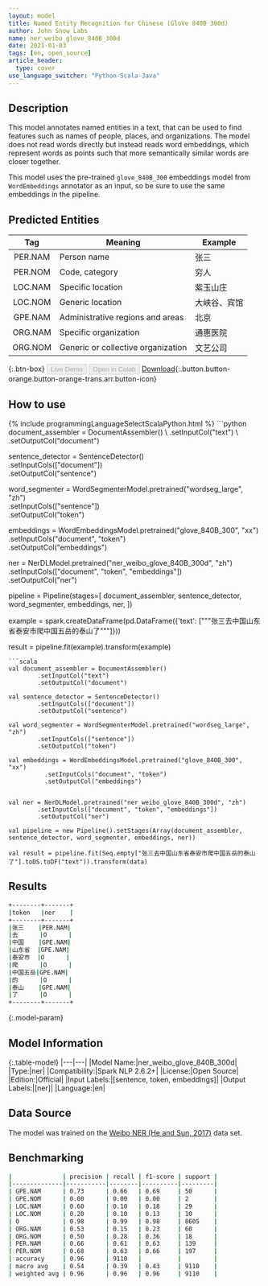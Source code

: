 ```yaml
---
layout: model
title: Named Entity Recognition for Chinese (GloVe 840B 300d)
author: John Snow Labs
name: ner_weibo_glove_840B_300d
date: 2021-01-03
tags: [en, open_source]
article_header:
  type: cover
use_language_switcher: "Python-Scala-Java"
---
```


## Description

This model annotates named entities in a text, that can be used to find features such as names of people, places, and organizations. The model does not read words directly but instead reads word embeddings, which represent words as points such that more semantically similar words are closer together.

This model uses the pre-trained `glove_840B_300` embeddings model from `WordEmbeddings` annotator as an input, so be sure to use the same embeddings in the pipeline.

## Predicted Entities

|   Tag   | Meaning                            | Example      |
|:-------:|------------------------------------|--------------|
| PER.NAM | Person name                        | 张三         |
| PER.NOM | Code, category                     | 穷人         |
| LOC.NAM | Specific location                  | 紫玉山庄     |
| LOC.NOM | Generic location                   | 大峡谷、宾馆 |
| GPE.NAM | Administrative regions and areas   | 北京         |
| ORG.NAM | Specific organization              | 通惠医院     |
| ORG.NOM | Generic or collective organization | 文艺公司     |

{:.btn-box}
<button class="button button-orange" disabled>Live Demo</button>
<button class="button button-orange" disabled>Open in Colab</button>
[Download](https://s3.amazonaws.com/auxdata.johnsnowlabs.com/public/models/ner_weibo_glove_840B_300d_en_2.6.2_2.4_1609710175876.zip){:.button.button-orange.button-orange-trans.arr.button-icon}

## How to use



<div class="tabs-box" markdown="1">
{% include programmingLanguageSelectScalaPython.html %}
```python
document_assembler = DocumentAssembler() \
        .setInputCol("text") \
        .setOutputCol("document")

sentence_detector = SentenceDetector()\
        .setInputCols(["document"])\
        .setOutputCol("sentence")

word_segmenter = WordSegmenterModel.pretrained("wordseg_large", "zh")\
        .setInputCols(["sentence"])\
        .setOutputCol("token")

embeddings = WordEmbeddingsModel.pretrained("glove_840B_300", "xx")\
          .setInputCols("document", "token") \
          .setOutputCol("embeddings")


ner = NerDLModel.pretrained("ner_weibo_glove_840B_300d", "zh") \
        .setInputCols(["document", "token", "embeddings"]) \
        .setOutputCol("ner")

pipeline = Pipeline(stages=[
        document_assembler,
        sentence_detector,
        word_segmenter,
        embeddings,
        ner,
    ])

example = spark.createDataFrame(pd.DataFrame({'text': ["""张三去中国山东省泰安市爬中国五岳的泰山了"""]}))

result = pipeline.fit(example).transform(example)
```
```scala
val document_assembler = DocumentAssembler()
        .setInputCol("text")
        .setOutputCol("document")

val sentence_detector = SentenceDetector()
        .setInputCols(["document"])
        .setOutputCol("sentence")

val word_segmenter = WordSegmenterModel.pretrained("wordseg_large", "zh")
        .setInputCols(["sentence"])
        .setOutputCol("token")

val embeddings = WordEmbeddingsModel.pretrained("glove_840B_300", "xx")
          .setInputCols("document", "token")
          .setOutputCol("embeddings")


val ner = NerDLModel.pretrained("ner_weibo_glove_840B_300d", "zh")
        .setInputCols(["document", "token", "embeddings"])
        .setOutputCol("ner")

val pipeline = new Pipeline().setStages(Array(document_assembler, sentence_detector, word_segmenter, embeddings, ner))

val result = pipeline.fit(Seq.empty["张三去中国山东省泰安市爬中国五岳的泰山了"].toDS.toDF("text")).transform(data)
```
</div>

## Results

```bash
+--------+-------+
|token   |ner    |
+--------+-------+
|张三    |PER.NAM|
|去      |O      |
|中国    |GPE.NAM|
|山东省  |GPE.NAM|
|泰安市  |O      |
|爬      |O      |
|中国五岳|GPE.NAM|
|的      |O      |
|泰山    |GPE.NAM|
|了      |O      |
+--------+-------+
```

{:.model-param}
## Model Information

{:.table-model}
|---|---|
|Model Name:|ner_weibo_glove_840B_300d|
|Type:|ner|
|Compatibility:|Spark NLP 2.6.2+|
|License:|Open Source|
|Edition:|Official|
|Input Labels:|[sentence, token, embeddings]|
|Output Labels:|[ner]|
|Language:|en|

## Data Source

The model was trained on the [Weibo NER (He and Sun, 2017)](https://www.aclweb.org/anthology/E17-2113/) data set.

## Benchmarking

```bash
|              | precision | recall | f1-score | support |
|--------------|-----------|--------|----------|---------|
| GPE.NAM      | 0.73      | 0.66   | 0.69     | 50      |
| GPE.NOM      | 0.00      | 0.00   | 0.00     | 2       |
| LOC.NAM      | 0.60      | 0.10   | 0.18     | 29      |
| LOC.NOM      | 0.20      | 0.10   | 0.13     | 10      |
| O            | 0.98      | 0.99   | 0.98     | 8605    |
| ORG.NAM      | 0.53      | 0.15   | 0.23     | 60      |
| ORG.NOM      | 0.50      | 0.28   | 0.36     | 18      |
| PER.NAM      | 0.66      | 0.61   | 0.63     | 139     |
| PER.NOM      | 0.68      | 0.63   | 0.66     | 197     |
| accuracy     | 0.96      | 9110   |          |         |
| macro avg    | 0.54      | 0.39   | 0.43     | 9110    |
| weighted avg | 0.96      | 0.96   | 0.96     | 9110    |
```